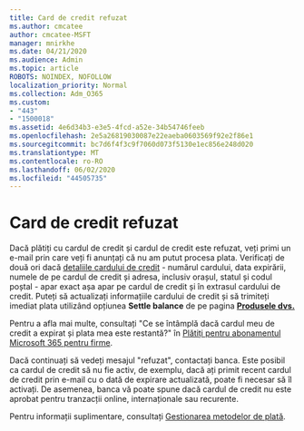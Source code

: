 ```yaml
---
title: Card de credit refuzat
ms.author: cmcatee
author: cmcatee-MSFT
manager: mnirkhe
ms.date: 04/21/2020
ms.audience: Admin
ms.topic: article
ROBOTS: NOINDEX, NOFOLLOW
localization_priority: Normal
ms.collection: Adm_O365
ms.custom:
- "443"
- "1500018"
ms.assetid: 4e6d34b3-e3e5-4fcd-a52e-34b54746feeb
ms.openlocfilehash: 2e5a26819030087e22eaeba0603569f92e2f86e1
ms.sourcegitcommit: bc7d6f4f3c9f7060d073f5130e1ec856e248d020
ms.translationtype: MT
ms.contentlocale: ro-RO
ms.lasthandoff: 06/02/2020
ms.locfileid: "44505735"
---
```

# <a name="declined-credit-card"></a>Card de credit refuzat

Dacă plătiți cu cardul de credit și cardul de credit este refuzat, veți primi un e-mail prin care veți fi anunțați că nu am putut procesa plata. Verificați de două ori dacă [detaliile cardului de credit](https://go.microsoft.com/fwlink/p/?linkid=842054) - numărul cardului, data expirării, numele de pe cardul de credit și adresa, inclusiv orașul, statul și codul poștal - apar exact așa apar pe cardul de credit și în extrasul cardului de credit. Puteți să actualizați informațiile cardului de credit și să trimiteți imediat plata utilizând opțiunea **Settle balance** de pe pagina **[Produsele dvs.](https://go.microsoft.com/fwlink/p/?linkid=842054)** 

Pentru a afla mai multe, consultați "Ce se întâmplă dacă cardul meu de credit a expirat și plata mea este restantă?" în [Plătiți pentru abonamentul Microsoft 365 pentru firme](https://docs.microsoft.com/microsoft-365/commerce/billing-and-payments/pay-for-your-subscription#what-if-my-credit-card-was-declined-and-my-payment-is-past-due).
  
Dacă continuați să vedeți mesajul "refuzat", contactați banca. Este posibil ca cardul de credit să nu fie activ, de exemplu, dacă ați primit recent cardul de credit prin e-mail cu o dată de expirare actualizată, poate fi necesar să îl activați. De asemenea, banca vă poate spune dacă cardul de credit nu este aprobat pentru tranzacții online, internaționale sau recurente.
  
Pentru informații suplimentare, consultați [Gestionarea metodelor de plată](https://docs.microsoft.com/microsoft-365/commerce/billing-and-payments/manage-payment-methods).